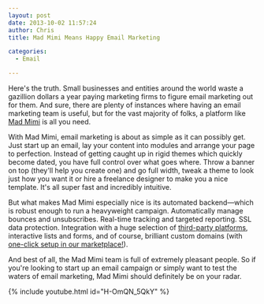 ```yaml
---
layout: post
date: 2013-10-02 11:57:24
author: Chris
title: Mad Mimi Means Happy Email Marketing

categories:
  - Email

---
```


<!-- excerpt -->

Here's the truth. Small businesses and entities around the world waste a gazillion dollars a year paying marketing firms to figure email marketing out for them. And sure, there are plenty of instances where having an email marketing team is useful, but for the vast majority of folks, a platform like [Mad Mimi][1] is all you need. 

<!-- /excerpt -->

With Mad Mimi, email marketing is about as simple as it can possibly get. Just start up an email, lay your content into modules and arrange your page to perfection. Instead of getting caught up in rigid themes which quickly become dated, you have full control over what goes where. Throw a banner on top (they'll help you create one) and go full width, tweak a theme to look just how you want it or hire a freelance designer to make you a nice template. It's all super fast and incredibly intuitive. 

But what makes Mad Mimi especially nice is its automated backend—which is robust enough to run a heavyweight campaign. Automatically manage bounces and unsubscribes. Real-time tracking and targeted reporting. SSL data protection. Integration with a huge selection of [third-party platforms][2], interactive lists and forms, and of course, brilliant custom domains (with [one-click setup in our marketplace!][3]).  

And best of all, the Mad Mimi team is full of extremely pleasant people. So if you're looking to start up an email campaign or simply want to test the waters of email marketing, Mad Mimi should definitely be on your radar.

{% include youtube.html id="H-OmQN_5QkY" %}

[1]: https://madmimi.com/
[2]: https://madmimi.com/integrations
[3]: https://iwantmyname.com/services/marketing/madmimi-newsletter-custom-domain
